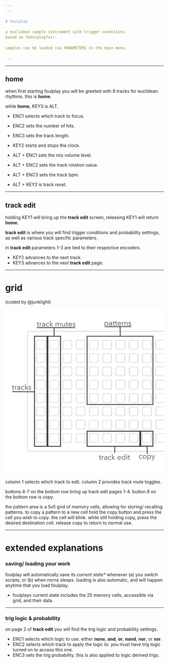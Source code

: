 ```yaml
---
---

# foulplay

a euclidean sample instrument with trigger conditions.
based on tehn/playfair.

samples can be loaded via PARAMETERS in the main menu.

---
```

---

## home

when first starting foulplay you will be greeted with 8 tracks for euclidean rhythms. this is **home**. 

while **home**, KEY3 is ALT.

- ENC1 selects which track to focus.
- ENC2 sets the number of hits.
- ENC3 sets the track length.
- KEY2 starts and stops the clock.

- ALT + ENC1 sets the mix volume level.
- ALT + ENC2 sets the track rotation value.
- ALT + ENC3 sets the track bpm.
- ALT + KEY2 is track reset.
---

## track edit

holding KEY1 will bring up the **track edit** screen, releasing KEY1 will return **home**.

**track edit** is where you will find trigger conditions and probability settings, as well as various track specific parameters.

in **track edit** parameters 1-3 are tied to their respective encoders.

- KEY2 advances to the next track.
- KEY3 advances to the next **track edit** page. 

---

# grid 
(coded by @junklight)

![](grid.png)

column 1 selects which track to edit.
column 2 provides track mute toggles. 

buttons 4-7 on the bottom row bring up track edit pages 1-4.
button 8 on the bottom row is copy.

the pattern area is a 5x5 grid of memory cells, allowing for storing/ recalling patterns.
to copy a pattern to a new cell hold the copy button and press the cell you wish to copy. 
the cell will blink. while still holding copy, press the desired destination cell. release
copy to return to normal use.

---

# extended explanations

### saving/ loading your work

foulplay will automatically save its _current state*_ whenever (a) you switch scripts, or (b) when norns _sleeps_. 
loading is also automatic, and will happen anytime that you load foulplay.

* foulplays current state includes the 25 memory cells, accessible via grid, and their data.

---

### trig logic & probability

on page 2 of **track edit** you will find the trig logic and probability settings.

- ENC1 selects which logic to use. either **none**, **and**, **or**, **nand**, **nor**, or **xor**.
- ENC2 selects which track to apply the logic to. you must have trig logic turned on to access this one.
- ENC3 sets the trig probability. this is also applied to logic derived trigs.

